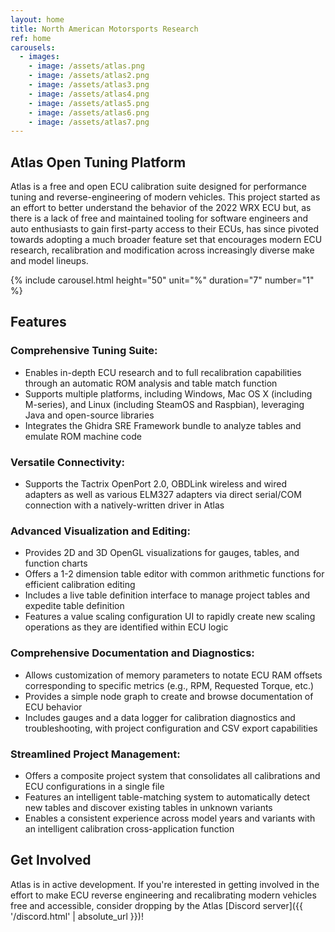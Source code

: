```yaml
---
layout: home
title: North American Motorsports Research
ref: home
carousels:
  - images: 
    - image: /assets/atlas.png
    - image: /assets/atlas2.png
    - image: /assets/atlas3.png
    - image: /assets/atlas4.png
    - image: /assets/atlas5.png
    - image: /assets/atlas6.png
    - image: /assets/atlas7.png
---
```


## Atlas Open Tuning Platform
Atlas is a free and open ECU calibration suite designed for performance tuning and reverse-engineering of modern vehicles. This project started as an effort to better understand the behavior of the 2022 WRX ECU but, as there is a lack of free and maintained tooling for software engineers and auto enthusiasts to gain first-party access to their ECUs, has since pivoted towards adopting a much broader feature set that encourages modern ECU research, recalibration and modification across increasingly diverse make and model lineups.

{% include carousel.html height="50" unit="%" duration="7" number="1" %}

## Features
### Comprehensive Tuning Suite:
* Enables in-depth ECU research and to full recalibration capabilities through an automatic ROM analysis and table match function
* Supports multiple platforms, including Windows, Mac OS X (including M-series), and Linux (including SteamOS and Raspbian), leveraging Java and open-source libraries
* Integrates the Ghidra SRE Framework bundle to analyze tables and emulate ROM machine code

### Versatile Connectivity:
* Supports the Tactrix OpenPort 2.0, OBDLink wireless and wired adapters as well as various ELM327 adapters via direct serial/COM connection with a natively-written driver in Atlas

### Advanced Visualization and Editing:
* Provides 2D and 3D OpenGL visualizations for gauges, tables, and function charts
* Offers a 1-2 dimension table editor with common arithmetic functions for efficient calibration editing
* Includes a live table definition interface to manage project tables and expedite table definition
* Features a value scaling configuration UI to rapidly create new scaling operations as they are identified within ECU logic

### Comprehensive Documentation and Diagnostics:
* Allows customization of memory parameters to notate ECU RAM offsets corresponding to specific metrics (e.g., RPM, Requested Torque, etc.)
* Provides a simple node graph to create and browse documentation of ECU behavior
* Includes gauges and a data logger for calibration diagnostics and troubleshooting, with project configuration and CSV export capabilities

### Streamlined Project Management:
* Offers a composite project system that consolidates all calibrations and ECU configurations in a single file
* Features an intelligent table-matching system to automatically detect new tables and discover existing tables in unknown variants
* Enables a consistent experience across model years and variants with an intelligent calibration cross-application function

## Get Involved
Atlas is in active development. If you're interested in getting involved in the effort to make ECU reverse engineering and recalibrating modern vehicles free and accessible, consider dropping by the Atlas [Discord server]({{ '/discord.html' | absolute_url }})!
